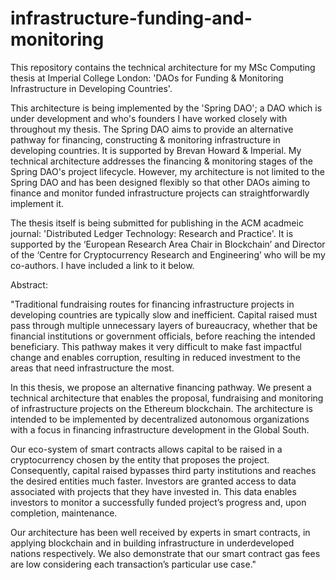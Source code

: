 # infrastructure-funding-and-monitoring

This repository contains the technical architecture for my MSc Computing thesis at Imperial College London: 'DAOs for Funding & Monitoring Infrastructure in Developing Countries'.

This architecture is being implemented by the 'Spring DAO'; a DAO which is under development and who's founders I have worked closely with throughout my thesis. The Spring DAO aims to provide an alternative pathway for financing, constructing & monitoring infrastructure in developing countries. It is supported by Brevan Howard & Imperial. My technical architecture addresses the financing & monitoring stages of the Spring DAO's project lifecycle. However, my architecture is not limited to the Spring DAO and has been designed flexibly so that other DAOs aiming to finance and monitor funded infrastructure projects can straightforwardly implement it.

The thesis itself is being submitted for publishing in the ACM acadmeic journal: 'Distributed Ledger Technology: Research and Practice'. It is supported by the ‘European Research Area Chair in Blockchain’ and Director of the ‘Centre for Cryptocurrency Research and Engineering’ who will be my co-authors. I have included a link to it below.

Abstract: 

"Traditional fundraising routes for financing infrastructure projects in developing countries are typically slow and inefficient. Capital raised must pass through multiple unnecessary layers of bureaucracy, whether that be financial institutions or government officials, before reaching the intended beneficiary. This pathway makes it very difficult to make fast impactful change and enables corruption, resulting in reduced investment to the areas that need infrastructure the most.


In this thesis, we propose an alternative financing pathway. We present a technical architecture that enables the proposal, fundraising and monitoring of infrastructure projects on the Ethereum blockchain. The architecture is intended to be implemented by decentralized autonomous organizations with a focus in financing infrastructure development in the Global South.

Our eco-system of smart contracts allows capital to be raised in a cryptocurrency chosen by the entity that proposes the project. Consequently, capital raised bypasses third party institutions and reaches the desired entities much faster. Investors are granted access to data associated with projects that they have invested in. This data enables investors to monitor a successfully funded project’s progress and, upon completion, maintenance.

Our architecture has been well received by experts in smart contracts, in applying blockchain and in building infrastructure in underdeveloped nations respectively. We also demonstrate that our smart contract gas fees are low considering each transaction’s particular use case."


